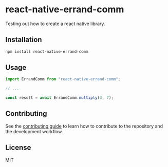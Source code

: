 # react-native-errand-comm

Testing out how to create a react native library.

## Installation

```sh
npm install react-native-errand-comm
```

## Usage

```js
import ErrandComm from "react-native-errand-comm";

// ...

const result = await ErrandComm.multiply(3, 7);
```

## Contributing

See the [contributing guide](CONTRIBUTING.md) to learn how to contribute to the repository and the development workflow.

## License

MIT
